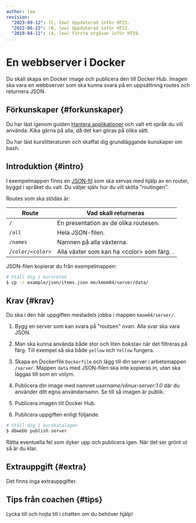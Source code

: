 ```yaml
---
author: lew
revision:
  "2023-09-12": (C, lew) Uppdaterad inför HT23.
  "2022-06-22": (B, lew) Uppdaterad inför HT22.
  "2019-04-11": (A, lew) Första utgåvan inför HT19.
...
```


# En webbserver i Docker

Du skall skapa en Docker image och publicera den till Docker Hub.
Imagen ska vara en webbserver som ska kunna svara på en uppsättning routes och returnera JSON.

<!--more-->

## Förkunskaper {#forkunskaper}

Du har läst igenom guiden [Hantera applikationer](guide/docker/hantera-applikationer) och valt ett språk du vill använda. Kika gärna på alla, då det kan göras på olika sätt.

Du har läst kurslitteraturen och skaffat dig grundläggande kunskaper om bash.

## Introduktion {#intro}

I exempelmappen finns en [JSON-fil](https://github.com/dbwebb-se/vlinux/tree/master/example/json) som ska servas med hjälp av en router, byggd i språket du valt. Du väljer själv hur du vill sköta "routingen".

<!-- Om du vill köra med PHP, finns en [minimal router](https://github.com/dbwebb-se/vlinux/tree/master/example/php-router) i exempelmappen du kan utgå ifrån. Tips finns i tillhörande README.md-fil. -->

Routes som ska stödas är:

| Route            | Vad skall returneras                          |
| ---------------- | --------------------------------------------- |
| `/`              | En presentation av de olika routesen.         |
| `/all`           | Hela JSON-filen.                              |
| `/names`         | Namnen på alla växterna.                      |
| `/color/<color>` | Alla växter som kan ha &lt;color&gt; som färg. . |

JSON-filen kopierar du från exempelmappen:

```bash
# Ställ dig i kursroten
$ cp -r example/json/items.json me/kmom04/server/data/
```

## Krav {#krav}

Du ska i den här uppgiften mestadels jobba i mappen `kmom04/server/`.

1. Bygg en server som kan svara på "routsen" ovan. Alla svar ska vara JSON.

1. Man ska kunna använda både stor och liten bokstav när det filtreras på färg. Till exempel så ska både `yellow` och `Yellow` fungera.

1. Skapa en Dockerfile `Dockerfile` och lägg till din server i arbetsmappen `/server`. Mappen `data` med JSON-filen ska inte kopieras in, utan ska läggas till som en volym.

1. Publicera din image med namnet _username/vlinux-server:1.0_ där du använder ditt egna användarnamn. Se till så imagen är publik.

1. Publicera imagen till Docker Hub.

1. Publicera uppgiften enligt följande.

```bash
# Ställ dig i kurskatalogen
$ dbwebb publish server
```

Rätta eventuella fel som dyker upp och publicera igen. När det ser grönt ut så är du klar.

## Extrauppgift {#extra}

Det finns inga extrauppgifter.

## Tips från coachen {#tips}

Lycka till och hojta till i chatten om du behöver hjälp!
